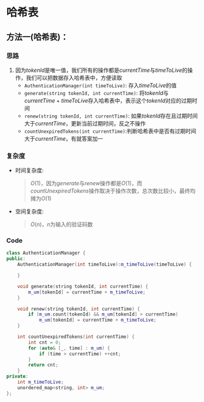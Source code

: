 # 哈希表
## 方法一(哈希表)：
### 思路
1. 因为$tokenId$是唯一值，我们所有的操作都是$currentTime$与$timeToLive$的操作，我们可以把数据存入哈希表中，方便读取
   - ```AuthenticationManager(int timeToLive)```: 存入$timeToLive$的值
   - ```generate(string tokenId, int currentTime)```: 将$tokenId$与$currentTime+timeToLive$存入哈希表中，表示这个$tokenId$对应的过期时间
   - ```renew(string tokenId, int currentTime)```: 如果$tokenId$存在且过期时间大于$currentTime$，更新当前过期时间，反之不操作
   - ```countUnexpiredTokens(int currentTime)```:判断哈希表中是否有过期时间大于$currentTime$，有就答案加一

### 复杂度
- 时间复杂度:
  > $O(1)$，因为$generate$与$renew$操作都是$O(1)$，而$countUnexpiredTokens$操作取决于操作次数，总次数比较小，最终均摊为$O(1)$
- 空间复杂度:
  > $O(n)$，$n$为输入的验证码数

### Code
```C++ []
class AuthenticationManager {
public:
	AuthenticationManager(int timeToLive):m_timeToLive(timeToLive) {

	}

	void generate(string tokenId, int currentTime) {
		m_um[tokenId] = currentTime + m_timeToLive;
	}

	void renew(string tokenId, int currentTime) {
		if (m_um.count(tokenId) && m_um[tokenId] > currentTime)
			m_um[tokenId] = currentTime + m_timeToLive;
	}

	int countUnexpiredTokens(int currentTime) {
		int cnt = 0;
		for (auto& [_, time] : m_um) {
			if (time > currentTime) ++cnt;
		}
		return cnt;
	}
private:
	int m_timeToLive;
	unordered_map<string, int> m_um;
};
```